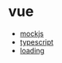 # vue
* [mockjs](./vue-mockjs.md)
* [typescript](./vue-typescript.md)
* [loading](./vue_axios_loading.md)